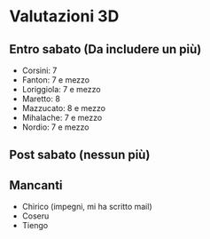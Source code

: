 # Valutazioni 3D

## Entro sabato (Da includere un più)

- Corsini: 7
- Fanton: 7 e mezzo
- Loriggiola: 7 e mezzo
- Maretto: 8
- Mazzucato: 8 e mezzo
- Mihalache: 7 e mezzo
- Nordio: 7 e mezzo

## Post sabato (nessun più)

## Mancanti

- Chirico (impegni, mi ha scritto mail)
- Coseru
- Tiengo